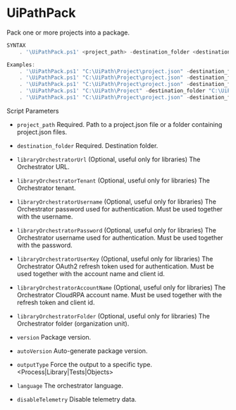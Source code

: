 
# UiPathPack
 Pack one or more projects into a package.
```PowerShell
SYNTAX
    . '\UiPathPack.ps1' <project_path> -destination_folder <destination_folder> [-version <version>] [-autoVersion] [-outputType <Process|Library|Tests|Objects>] [-libraryOrchestratorUrl <orchestrator_url> -libraryOrchestratorTenant <orchestrator_tenant>] [-libraryOrchestratorUsername <orchestrator_user> --libraryOrchestratorPassword <orchestrator_pass>] [-libraryOrchestratorUserKey <UserKey> -libraryOrchestratorAccountName <account_name>] [-libraryOrchestratorFolder <folder>] [-language <language>]

Examples:
    . '\UiPathPack.ps1' "C:\UiPath\Project\project.json" -destination_folder "C:\UiPath\Package"
    . '\UiPathPack.ps1' "C:\UiPath\Project\project.json" -destination_folder "C:\UiPath\Package" -version 1.0.6820.22047
    . '\UiPathPack.ps1' "C:\UiPath\Project\project.json" -destination_folder "C:\UiPath\Package" -autoVersion
    . '\UiPathPack.ps1' "C:\UiPath\Project" -destination_folder "C:\UiPath\Package"
    . '\UiPathPack.ps1' "C:\UiPath\Project\project.json" -destination_folder "C:\UiPath\Package" -outputType Tests -language en-US

```
Script Parameters
-  `project_path` 
     Required. Path to a project.json file or a folder containing project.json files.

-  `destination_folder` 
     Required. Destination folder.

-  `libraryOrchestratorUrl` 
    (Optional, useful only for libraries) The Orchestrator URL.

-  `libraryOrchestratorTenant` 
    (Optional, useful only for libraries) The Orchestrator tenant.

-  `libraryOrchestratorUsername`
    (Optional, useful only for libraries) The Orchestrator password used for authentication. Must be used together with the username.

-  `libraryOrchestratorPassword`
    (Optional, useful only for libraries) The Orchestrator username used for authentication. Must be used together with the password.

-  `libraryOrchestratorUserKey`
    (Optional, useful only for libraries) The Orchestrator OAuth2 refresh token used for authentication. Must be used together with the account name and client id.

-  `libraryOrchestratorAccountName`
    (Optional, useful only for libraries) The Orchestrator CloudRPA account name. Must be used together with the refresh token and client id.

-  `libraryOrchestratorFolder`
    (Optional, useful only for libraries) The Orchestrator folder (organization unit).

-  `version`
    Package version.

-  `autoVersion`
    Auto-generate package version.

-  `outputType`
    Force the output to a specific type. <Process|Library|Tests|Objects>

-  `language`
    The orchestrator language.

-  `disableTelemetry`
    Disable telemetry data.
